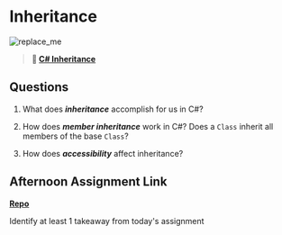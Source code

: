# Inheritance

![replace_me](https://codeworks.blob.core.windows.net/public/assets/img/illustrations/placeholder.svg)

> **📖 [C# Inheritance](https://codeworksacademy.com/fs-student-guide/resources/wk10/04-Inheritance)**

## Questions

1. What does ***inheritance*** accomplish for us in C#?

2. How does ***member inheritance*** work in C#? Does a `Class` inherit all members of the base `Class`?

3. How does ***accessibility*** affect inheritance?

## Afternoon Assignment Link

**[Repo](https://github.com/{{ghname}}/<ASSIGNMENT_REPO>)**

Identify at least 1 takeaway from today's assignment
